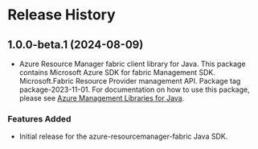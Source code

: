 # Release History

## 1.0.0-beta.1 (2024-08-09)

- Azure Resource Manager fabric client library for Java. This package contains Microsoft Azure SDK for fabric Management SDK. Microsoft.Fabric Resource Provider management API. Package tag package-2023-11-01. For documentation on how to use this package, please see [Azure Management Libraries for Java](https://aka.ms/azsdk/java/mgmt).
### Features Added

- Initial release for the azure-resourcemanager-fabric Java SDK.
